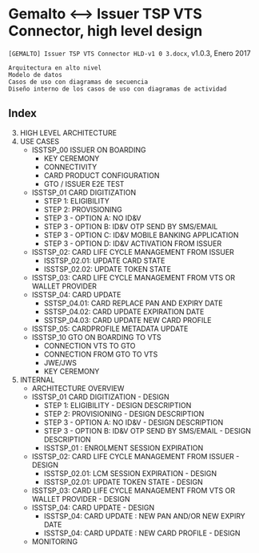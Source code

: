 Gemalto <--> Issuer TSP VTS Connector, high level design
========================================================
`[GEMALTO] Issuer TSP VTS Connector HLD-v1 0 3.docx`, v1.0.3, Enero 2017

```
Arquitectura en alto nivel
Modelo de datos
Casos de uso con diagramas de secuencia
Diseño interno de los casos de uso con diagramas de actividad
```

Index
-----
3. HIGH LEVEL ARCHITECTURE
4. USE CASES
	- ISSTSP_00 ISSUER ON BOARDING	
		- KEY CEREMONY	
		- CONNECTIVITY	
		- CARD PRODUCT CONFIGURATION	
		- GTO / ISSUER E2E TEST	
	- ISSTSP_01 CARD DIGITIZATION
		- STEP 1: ELIGIBILITY	
		- STEP 2: PROVISIONING
		- STEP 3 - OPTION A: NO ID&V
		- STEP 3 - OPTION B: ID&V OTP SEND BY SMS/EMAIL
		- STEP 3 - OPTION C: ID&V MOBILE BANKING APPLICATION
		- STEP 3 - OPTION D: ID&V ACTIVATION FROM ISSUER
	- ISSTSP_02: CARD LIFE CYCLE MANAGEMENT FROM ISSUER
		- ISSTSP_02.01: UPDATE CARD STATE
		- ISSTSP_02.02: UPDATE TOKEN STATE
	- ISSTSP_03: CARD LIFE CYCLE MANAGEMENT FROM VTS OR WALLET PROVIDER
	- ISSTSP_04: CARD UPDATE
		- SSTSP_04.01: CARD REPLACE PAN AND EXPIRY DATE
		- SSTSP_04.02: CARD UPDATE EXPIRATION DATE
		- SSTSP_04.03: CARD UPDATE NEW CARD PROFILE
	- ISSTSP_05: CARDPROFILE METADATA UPDATE
	- ISSTSP_10 GTO ON BOARDING TO VTS
		- CONNECTION VTS TO GTO
		- CONNECTION FROM GTO TO VTS
		- JWE/JWS
		- KEY CEREMONY
5. INTERNAL
	- ARCHITECTURE OVERVIEW
	- ISSTSP_01 CARD DIGITIZATION - DESIGN
		- STEP 1: ELIGIBILITY - DESIGN DESCRIPTION
		- STEP 2: PROVISIONING - DESIGN DESCRIPTION
		- STEP 3 - OPTION A: NO ID&V - DESIGN DESCRIPTION
		- STEP 3 - OPTION B: ID&V OTP SEND BY SMS/EMAIL - DESIGN DESCRIPTION
		- ISSTSP_01 : ENROLMENT SESSION EXPIRATION
	- ISSTSP_02: CARD LIFE CYCLE MANAGEMENT FROM ISSUER - DESIGN
		- ISSTSP_02.01: LCM SESSION EXPIRATION - DESIGN
		- ISSTSP_02.01: UPDATE TOKEN STATE - DESIGN
	- ISSTSP_03: CARD LIFE CYCLE MANAGEMENT FROM VTS OR WALLET PROVIDER - DESIGN
	- ISSTSP_04: CARD UPDATE - DESIGN
		- ISSTSP_04: CARD UPDATE : NEW PAN AND/OR NEW EXPIRY DATE
		- ISSTSP_04: CARD UPDATE : NEW CARD PROFILE - DESIGN
	- MONITORING
